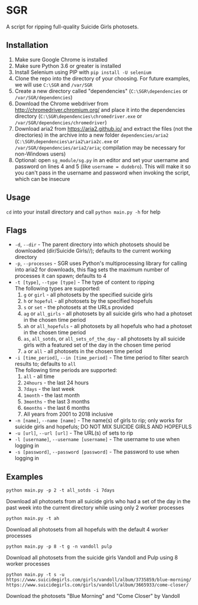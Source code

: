 # SGR
A script for ripping full-quality Suicide Girls photosets.

## Installation
1) Make sure Google Chrome is installed
2) Make sure Python 3.6 or greater is installed
3) Install Selenium using PIP with `pip install -U selenium`
4) Clone the repo into the directory of your choosing. For future examples, we will use `C:\SGR` and `/var/SGR`
5) Create a new directory called "dependencies" (`C:\SGR\dependencies` or `/var/SGR/dependencies`)
6) Download the Chrome webdriver from http://chromedriver.chromium.org/ and place it into the dependencies directory (`C:\SGR\dependencies\chromedriver.exe` or `/var/SGR/dependencies/chromedriver`)
7) Download aria2 from https://aria2.github.io/ and extract the files (not the directories) in the archive into a new folder `dependencies/aria2` (`C:\SGR\dependencies\aria2\aria2c.exe` or `/var/SGR/dependencies/aria2/aria`; compilation may be necessary for non-Windows users)
8) Optional: open `sg_module/sg.py` in an editor and set your username and password on lines 4 and 5 (like `username = dudebro`). This will make it so you can't pass in the username and password when invoking the script, which can be insecure

## Usage
`cd` into your install directory and call `python main.py -h` for help

## Flags
* `-d`, `--dir` - The parent directory into which photosets should be downloaded (dir/Suicide Girls/<girl>/<set>); defaults to the current working directory  
* `-p`, `--processes` - SGR uses Python's multiprocessing library for calling into aria2 for downloads, this flag sets the maximum number of processes it can spawn; defaults to 4  
* `-t [type]`, `--type [type]` - The type of content to ripping  
    The following types are supported:  
	1. `g` or `girl` - all photosets by the specified suicide girls  
	2. `h` or `hopeful` - all photosets by the specified hopefuls  
	3. `s` or `set` - the photosets at the URLs provided  
	4. `ag` or `all_girls` - all photosets by all suicide girls who had a photoset in the chosen time period  
	5. `ah` or `all_hopefuls` - all photosets by all hopefuls who had a photoset in the chosen time period  
	6. `as`, `all_sotds`, or `all_sets_of_the_day` - all photosets by all suicide girls with a featured set of the day in the chosen time period  
	7. `a` or `all` - all photosets in the chosen time period  
* `-i [time_period]`, `--in [time_period]` - The time period to filter search results to; defaults to `all`  
    The following time periods are supported:  
	1. `all` - all time  
	2. `24hours` - the last 24 hours  
	3. `7days` - the last week  
	4. `1month` - the last month  
	5. `3months` - the last 3 months  
	6. `6months` - the last 6 months  
	7. All years from 2001 to 2018 inclusive  
* `-n [name]`, `--name [name]` - The name(s) of girls to rip; only works for suicide girls and hopefuls; DO NOT MIX SUICIDE GIRLS AND HOPEFULS  
* `-u [url]`, `--url [url]` - The URL(s) of sets to rip  
* `-l [username]`, `--username [username]` - The username to use when logging in
* `-s [password]`, `--password [password]` - The password to use when logging in

## Examples
```
python main.py -p 2 -t all_sotds -i 7days
```
Download all photosets from all suicide girls who had a set of the day in the past week into the current directory while using only 2 worker processes

```
python main.py -t ah
```
Download all photosets from all hopefuls with the default 4 worker processes

```
python main.py -p 8 -t g -n vandoll pulp
```
Download all photosets from the suicide girls Vandoll and Pulp using 8 worker processes

```
python main.py -t s -u https://www.suicidegirls.com/girls/vandoll/album/3735859/blue-morning/ https://www.suicidegirls.com/girls/vandoll/album/3665933/come-closer/
```
Download the photosets "Blue Morning" and "Come Closer" by Vandoll